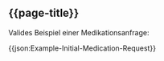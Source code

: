 ## {{page-title}}

Valides Beispiel einer Medikationsanfrage:

{{json:Example-Initial-Medication-Request}}
